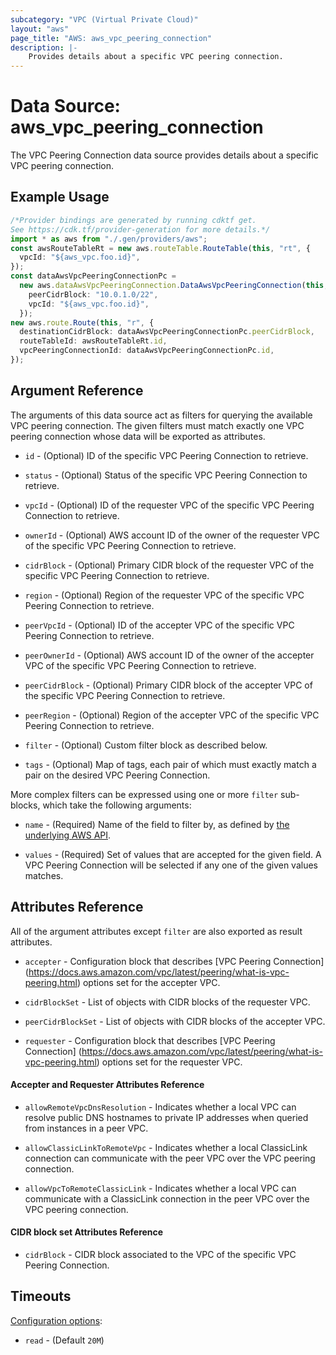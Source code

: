 ```yaml
---
subcategory: "VPC (Virtual Private Cloud)"
layout: "aws"
page_title: "AWS: aws_vpc_peering_connection"
description: |-
    Provides details about a specific VPC peering connection.
---
```


# Data Source: aws\_vpc\_peering\_connection

The VPC Peering Connection data source provides details about
a specific VPC peering connection.

## Example Usage

```typescript
/*Provider bindings are generated by running cdktf get.
See https://cdk.tf/provider-generation for more details.*/
import * as aws from "./.gen/providers/aws";
const awsRouteTableRt = new aws.routeTable.RouteTable(this, "rt", {
  vpcId: "${aws_vpc.foo.id}",
});
const dataAwsVpcPeeringConnectionPc =
  new aws.dataAwsVpcPeeringConnection.DataAwsVpcPeeringConnection(this, "pc", {
    peerCidrBlock: "10.0.1.0/22",
    vpcId: "${aws_vpc.foo.id}",
  });
new aws.route.Route(this, "r", {
  destinationCidrBlock: dataAwsVpcPeeringConnectionPc.peerCidrBlock,
  routeTableId: awsRouteTableRt.id,
  vpcPeeringConnectionId: dataAwsVpcPeeringConnectionPc.id,
});

```

## Argument Reference

The arguments of this data source act as filters for querying the available VPC peering connection.
The given filters must match exactly one VPC peering connection whose data will be exported as attributes.

*   `id` - (Optional) ID of the specific VPC Peering Connection to retrieve.

*   `status` - (Optional) Status of the specific VPC Peering Connection to retrieve.

*   `vpcId` - (Optional) ID of the requester VPC of the specific VPC Peering Connection to retrieve.

*   `ownerId` - (Optional) AWS account ID of the owner of the requester VPC of the specific VPC Peering Connection to retrieve.

*   `cidrBlock` - (Optional) Primary CIDR block of the requester VPC of the specific VPC Peering Connection to retrieve.

*   `region` - (Optional) Region of the requester VPC of the specific VPC Peering Connection to retrieve.

*   `peerVpcId` - (Optional) ID of the accepter VPC of the specific VPC Peering Connection to retrieve.

*   `peerOwnerId` - (Optional) AWS account ID of the owner of the accepter VPC of the specific VPC Peering Connection to retrieve.

*   `peerCidrBlock` - (Optional) Primary CIDR block of the accepter VPC of the specific VPC Peering Connection to retrieve.

*   `peerRegion` - (Optional) Region of the accepter VPC of the specific VPC Peering Connection to retrieve.

*   `filter` - (Optional) Custom filter block as described below.

*   `tags` - (Optional) Map of tags, each pair of which must exactly match
    a pair on the desired VPC Peering Connection.

More complex filters can be expressed using one or more `filter` sub-blocks,
which take the following arguments:

*   `name` - (Required) Name of the field to filter by, as defined by
    [the underlying AWS API](http://docs.aws.amazon.com/AWSEC2/latest/APIReference/API_DescribeVpcPeeringConnections.html).

*   `values` - (Required) Set of values that are accepted for the given field.
    A VPC Peering Connection will be selected if any one of the given values matches.

## Attributes Reference

All of the argument attributes except `filter` are also exported as result attributes.

*   `accepter` - Configuration block that describes \[VPC Peering Connection]
    (https://docs.aws.amazon.com/vpc/latest/peering/what-is-vpc-peering.html) options set for the accepter VPC.

*   `cidrBlockSet` - List of objects with CIDR blocks of the requester VPC.

*   `peerCidrBlockSet` - List of objects with CIDR blocks of the accepter VPC.

*   `requester` - Configuration block that describes \[VPC Peering Connection]
    (https://docs.aws.amazon.com/vpc/latest/peering/what-is-vpc-peering.html) options set for the requester VPC.

#### Accepter and Requester Attributes Reference

*   `allowRemoteVpcDnsResolution` - Indicates whether a local VPC can resolve public DNS hostnames to
    private IP addresses when queried from instances in a peer VPC.

*   `allowClassicLinkToRemoteVpc` - Indicates whether a local ClassicLink connection can communicate
    with the peer VPC over the VPC peering connection.

*   `allowVpcToRemoteClassicLink` - Indicates whether a local VPC can communicate with a ClassicLink
    connection in the peer VPC over the VPC peering connection.

#### CIDR block set Attributes Reference

* `cidrBlock` - CIDR block associated to the VPC of the specific VPC Peering Connection.

## Timeouts

[Configuration options](https://developer.hashicorp.com/terraform/language/resources/syntax#operation-timeouts):

* `read` - (Default `20M`)
